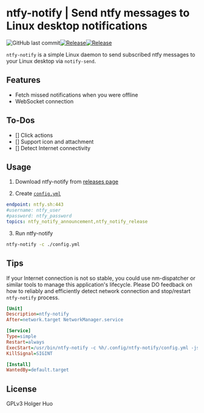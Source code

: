 # ntfy-notify | Send ntfy messages to Linux desktop notifications

![GitHub last commit](https://img.shields.io/github/last-commit/holgerhuo/ntfy-notify)[![Release](https://img.shields.io/github/release/holgerhuo/ntfy-notify.svg?color=success&style=flat-square)](https://github.com/holgerhuo/ntfy-notify/releases/latest)[![Release](https://github.com/HolgerHuo/ntfy-notify/actions/workflows/release.yml/badge.svg)](https://github.com/HolgerHuo/ntfy-notify/actions/workflows/release.yml)

`ntfy-notify` is a simple Linux daemon to send subscribed ntfy messages to your Linux desktop via `notify-send`. 

## Features

- Fetch missed notifications when you were offline
- WebSocket connection

## To-Dos

- [] Click actions
- [] Support icon and attachment
- [] Detect Internet connectivity

## Usage

1. Download ntfy-notify from [releases page](https://github.com/HolgerHuo/ntfy-notify/releases/latest)

2. Create [`config.yml`](https://github.com/HolgerHuo/ntfy-notify/blob/main/config.yml.sample)

```yaml
endpoint: ntfy.sh:443
#username: ntfy_user
#password: ntfy_password
topics: ntfy_notify_announcement,ntfy_notify_release
```

3. Run ntfy-notify

```bash
ntfy-notify -c ./config.yml
```

## Tips

If your Internet connection is not so stable, you could use nm-dispatcher or similar tools to manage this application's lifecycle. Please DO feedback on how to reliably and efficiently detect network connection and stop/restart `ntfy-notify` process.

```ini
[Unit]
Description=ntfy-notify
After=network.target NetworkManager.service

[Service]
Type=simple
Restart=always
ExecStart=/usr/bin/ntfy-notify -c %h/.config/ntfy-notify/config.yml -json
KillSignal=SIGINT

[Install]
WantedBy=default.target
```

## License

GPLv3 Holger Huo